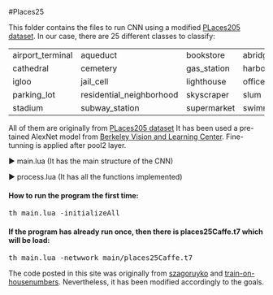 #Places25
<p>This folder contains the files to run CNN using a modified  <a href="http://places.csail.mit.edu/">PLaces205 dataset</a>. In our case, there are 25 different classes to classify:
<table style="width:100%">
  <tr>
    <td>airport_terminal</td>
    <td>aqueduct</td>
    <td>bookstore</td>
    <td>abridge</td>
    <td>castle</td>
  </tr>
    <tr>
    <td>cathedral</td>
    <td>cemetery</td>
    <td>gas_station</td>
    <td>harbor</td>
    <td>highway</td>
  </tr>
    <tr>
    <td>igloo</td>
    <td>jail_cell</td>
    <td>lighthouse</td>
    <td>office_building</td>
    <td>palace</td>
  </tr>  <tr>
    <td>parking_lot</td>
    <td>residential_neighborhood</td>
    <td>skyscraper</td>
    <td>slum</td>
    <td>snowfield</td>
  </tr>
    <tr>
    <td>stadium</td>
    <td>subway_station</td>
    <td>supermarket</td>
    <td>swimming_pool</td>
    <td>windmill</td>
  </tr>
</table>
All of them are originally from <a href="http://places.csail.mit.edu/">PLaces205 dataset</a> It has been used a pre-tained  AlexNet  model from <a href="https://github.com/BVLC/caffe/tree/master/models/bvlc_alexnet">Berkeley Vision and Learning Center</a>. Fine-tunning is applied after pool2 layer.</p>

<p>&#9658; main.lua (It has the main structure of the CNN)</p>

<p>&#9658; process.lua (It has all the functions implemented)</p>


<h4>How to run the program the first time:</h4>
<pre>th main.lua -initializeAll</pre>

<h4>If the program has already run once, then there is places25Caffe.t7 which will be load:</h4>
<pre>th main.lua -netwwork main/places25Caffe.t7</pre>

<p>The code posted in this site was originally from <a href="https://github.com/szagoruyko/loadcaffe">szagoruyko</a> and <a href="https://github.com/torch/demos">train-on-housenumbers</a>. Nevertheless, it has been modified accordingly to the goals.</p>
